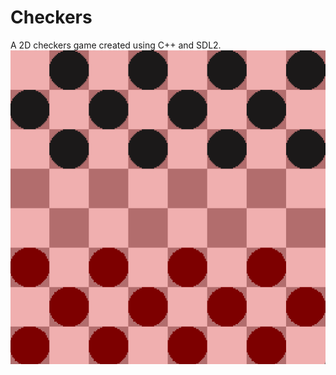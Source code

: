 # Checkers
A 2D checkers game created using C++ and SDL2.
![alt text](https://github.com/Randomuserdeveloper/Checkers/blob/master/thumbnail.png?raw=true)
